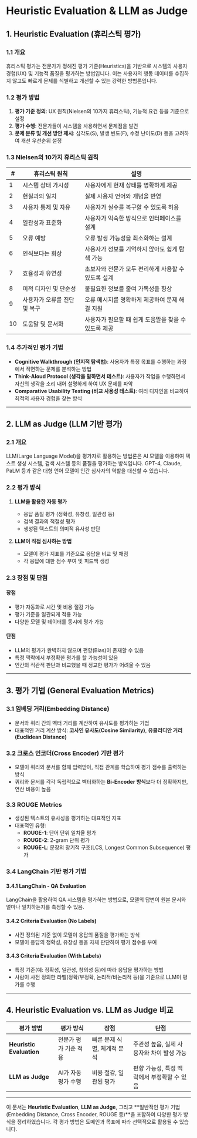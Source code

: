 # Heuristic Evaluation & LLM as Judge

## 1. Heuristic Evaluation (휴리스틱 평가)

### **1.1 개요**

휴리스틱 평가는 전문가가 정해진 평가 기준(Heuristics)을 기반으로 시스템의 사용자 경험(UX) 및 기능적 품질을 평가하는 방법입니다. 이는 사용자의 행동 데이터를 수집하지 않고도 빠르게 문제를 식별하고 개선할 수 있는 강력한 방법론입니다.

### **1.2 평가 방법**

1. **평가 기준 정의**: UX 원칙(Nielsen의 10가지 휴리스틱), 기능적 요건 등을 기준으로 설정
2. **평가 수행**: 전문가들이 시스템을 사용하면서 문제점을 발견
3. **문제 분류 및 개선 방안 제시**: 심각도(S), 발생 빈도(F), 수정 난이도(D) 등을 고려하여 개선 우선순위 설정

### **1.3 Nielsen의 10가지 휴리스틱 원칙**

| #   | 휴리스틱 원칙                | 설명                                                 |
| --- | ---------------------------- | ---------------------------------------------------- |
| 1   | 시스템 상태 가시성           | 사용자에게 현재 상태를 명확하게 제공                 |
| 2   | 현실과의 일치                | 실제 사용자 언어와 개념을 반영                       |
| 3   | 사용자 통제 및 자유          | 사용자가 실수를 복구할 수 있도록 허용                |
| 4   | 일관성과 표준화              | 사용자가 익숙한 방식으로 인터페이스를 설계           |
| 5   | 오류 예방                    | 오류 발생 가능성을 최소화하는 설계                   |
| 6   | 인식보다는 회상              | 사용자가 정보를 기억하지 않아도 쉽게 탐색 가능       |
| 7   | 효율성과 유연성              | 초보자와 전문가 모두 편리하게 사용할 수 있도록 설계  |
| 8   | 미적 디자인 및 단순성        | 불필요한 정보를 줄여 가독성을 향상                   |
| 9   | 사용자가 오류를 진단 및 복구 | 오류 메시지를 명확하게 제공하여 문제 해결 지원       |
| 10  | 도움말 및 문서화             | 사용자가 필요할 때 쉽게 도움말을 찾을 수 있도록 제공 |

### **1.4 추가적인 평가 기법**

- **Cognitive Walkthrough (인지적 탐색법)**: 사용자가 특정 목표를 수행하는 과정에서 직면하는 문제를 분석하는 방법
- **Think-Aloud Protocol (생각을 말하면서 테스트)**: 사용자가 작업을 수행하면서 자신의 생각을 소리 내어 설명하게 하여 UX 문제를 파악
- **Comparative Usability Testing (비교 사용성 테스트)**: 여러 디자인을 비교하여 최적의 사용자 경험을 찾는 방식

---

## 2. LLM as Judge (LLM 기반 평가)

### **2.1 개요**

LLM(Large Language Model)을 평가자로 활용하는 방법론은 AI 모델을 이용하여 텍스트 생성 시스템, 검색 시스템 등의 품질을 평가하는 방식입니다. GPT-4, Claude, PaLM 등과 같은 대형 언어 모델이 인간 심사자의 역할을 대신할 수 있습니다.

### **2.2 평가 방식**

1. **LLM을 활용한 자동 평가**

   - 응답 품질 평가 (정확성, 유창성, 일관성 등)
   - 검색 결과의 적절성 평가
   - 생성된 텍스트의 의미적 유사성 판단

2. **LLM이 직접 심사하는 방법**
   - 모델이 평가 지표를 기준으로 응답을 비교 및 채점
   - 각 응답에 대한 점수 부여 및 피드백 생성

### **2.3 장점 및 단점**

#### **장점**

- 평가 자동화로 시간 및 비용 절감 가능
- 평가 기준을 일관되게 적용 가능
- 다양한 모델 및 데이터를 동시에 평가 가능

#### **단점**

- LLM의 평가가 완벽하지 않으며 편향(Bias)이 존재할 수 있음
- 특정 맥락에서 부정확한 평가를 할 가능성이 있음
- 인간의 직관적 판단과 비교했을 때 정교한 평가가 어려울 수 있음

---

## 3. 평가 기법 (General Evaluation Metrics)

### **3.1 임베딩 거리(Embedding Distance)**

- 문서와 쿼리 간의 벡터 거리를 계산하여 유사도를 평가하는 기법
- 대표적인 거리 계산 방식: **코사인 유사도(Cosine Similarity)**, **유클리디안 거리(Euclidean Distance)**

### **3.2 크로스 인코더(Cross Encoder) 기반 평가**

- 모델이 쿼리와 문서를 함께 입력받아, 직접 관계를 학습하여 평가 점수를 출력하는 방식
- 쿼리와 문서를 각각 독립적으로 벡터화하는 **Bi-Encoder 방식**보다 더 정확하지만, 연산 비용이 높음

### **3.3 ROUGE Metrics**

- 생성된 텍스트의 유사성을 평가하는 대표적인 지표
- 대표적인 유형:
  - **ROUGE-1**: 단어 단위 일치율 평가
  - **ROUGE-2**: 2-gram 단위 평가
  - **ROUGE-L**: 문장의 장기적 구조(LCS, Longest Common Subsequence) 평가

### **3.4 LangChain 기반 평가 기법**

#### **3.4.1 LangChain - QA Evaluation**

LangChain을 활용하여 QA 시스템을 평가하는 방법으로, 모델의 답변이 원본 문서와 얼마나 일치하는지를 측정할 수 있음.

#### **3.4.2 Criteria Evaluation (No Labels)**

- 사전 정의된 기준 없이 모델이 응답의 품질을 평가하는 방식
- 모델이 응답의 정확성, 유창성 등을 자체 판단하여 평가 점수를 부여

#### **3.4.3 Criteria Evaluation (With Labels)**

- 특정 기준(예: 정확성, 일관성, 창의성 등)에 따라 응답을 평가하는 방법
- 사람이 사전 정의한 라벨(정확/부정확, 논리적/비논리적 등)을 기준으로 LLM이 평가를 수행

---

## 4. Heuristic Evaluation vs. LLM as Judge 비교

| 평가 방법                | 평가 방식             | 장점                        | 단점                                        |
| ------------------------ | --------------------- | --------------------------- | ------------------------------------------- |
| **Heuristic Evaluation** | 전문가 평가 기준 적용 | 빠른 문제 식별, 체계적 분석 | 주관성 높음, 실제 사용자와 차이 발생 가능   |
| **LLM as Judge**         | AI가 자동 평가 수행   | 비용 절감, 일관된 평가      | 편향 가능성, 특정 맥락에서 부정확할 수 있음 |

---

이 문서는 **Heuristic Evaluation**, **LLM as Judge**, 그리고 **일반적인 평가 기법(Embedding Distance, Cross Encoder, ROUGE 등)**을 포함하여 다양한 평가 방식을 정리하였습니다. 각 평가 방법은 도메인과 목표에 따라 선택적으로 활용될 수 있습니다.
